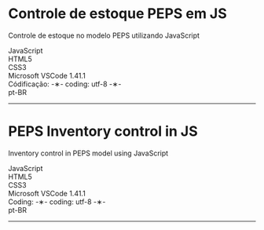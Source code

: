 # Controle de estoque PEPS em JS

Controle de estoque no modelo PEPS utilizando JavaScript

JavaScript </br>
HTML5 </br>
CSS3 </br>
Microsoft VSCode 1.41.1 </br>
Códificação: -&lowast;- coding: utf-8 -&lowast;- </br>
pt-BR </br> 

--------------------------------------------------------------------------------------------------------------------------

# PEPS Inventory control in JS

Inventory control in PEPS model using JavaScript

JavaScript </br>
HTML5 </br>
CSS3 </br>
Microsoft VSCode 1.41.1 </br>
Coding: -&lowast;- coding: utf-8 -&lowast;- </br>
pt-BR </br>

--------------------------------------------------------------------------------------------------------------------------
